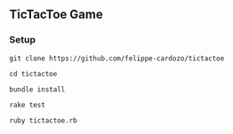 ## TicTacToe Game

### Setup

```
git clone https://github.com/felippe-cardozo/tictactoe
```

```
cd tictactoe
```

```
bundle install
```

```
rake test
```

```
ruby tictactoe.rb
```
